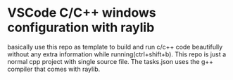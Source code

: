 # VSCode C/C++ windows configuration with raylib
basically use this repo as template to build and run c/c++ code beautifully without any extra information while running(ctrl+shift+b). This repo is just a normal cpp project with single source file.
The tasks.json uses the g++ compiler that comes with raylib. 
